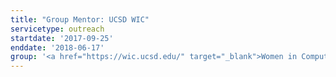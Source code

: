 ```yaml
---
title: "Group Mentor: UCSD WIC"
servicetype: outreach
startdate: '2017-09-25'
enddate: '2018-06-17'
group: '<a href="https://wic.ucsd.edu/" target="_blank">Women in Computing (WIC)</a>, UC San Diego'
---
```

